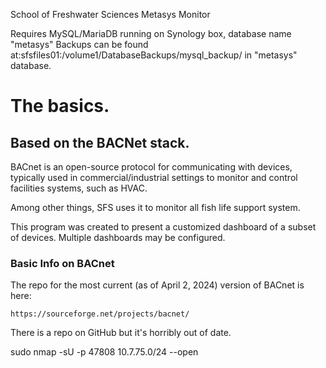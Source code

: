 
School of Freshwater Sciences Metasys Monitor


Requires MySQL/MariaDB running on Synology box, database name "metasys"
Backups can be found at:sfsfiles01:/volume1/DatabaseBackups/mysql_backup/
in "metasys" database.

# The basics.

## Based on the BACNet stack.

BACnet is an open-source protocol for communicating with devices, typically used in commercial/industrial settings
to monitor and control facilities systems, such as HVAC.  

Among other things, SFS uses it to monitor all fish life support system.

This program was created to present a customized dashboard of a subset of devices.  Multiple dashboards may be configured.

### Basic Info on BACnet

The repo for the most current (as of April 2, 2024) version of BACnet is here:

`https://sourceforge.net/projects/bacnet/`

There is a repo on GitHub but it's horribly out of date.





sudo nmap -sU -p 47808 10.7.75.0/24 --open
